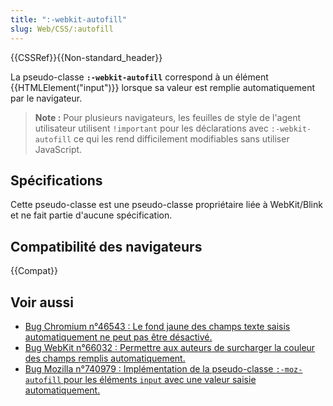 ```yaml
---
title: ":-webkit-autofill"
slug: Web/CSS/:autofill
---
```


{{CSSRef}}{{Non-standard_header}}

La pseudo-classe **`:-webkit-autofill`** correspond à un élément {{HTMLElement("input")}} lorsque sa valeur est remplie automatiquement par le navigateur.

> **Note :** Pour plusieurs navigateurs, les feuilles de style de l'agent utilisateur utilisent `!important` pour les déclarations avec `:-webkit-autofill` ce qui les rend difficilement modifiables sans utiliser JavaScript.

## Spécifications

Cette pseudo-classe est une pseudo-classe propriétaire liée à WebKit/Blink et ne fait partie d'aucune spécification.

## Compatibilité des navigateurs

{{Compat}}

## Voir aussi

- [Bug Chromium n°46543 : Le fond jaune des champs texte saisis automatiquement ne peut pas être désactivé.](https://code.google.com/p/chromium/issues/detail?id=46543)
- [Bug WebKit n°66032 : Permettre aux auteurs de surcharger la couleur des champs remplis automatiquement.](https://bugs.webkit.org/show_bug.cgi?id=66032)
- [Bug Mozilla n°740979 : Implémentation de la pseudo-classe `:-moz-autofill` pour les éléments `input` avec une valeur saisie automatiquement.](https://bugzilla.mozilla.org/show_bug.cgi?id=740979)
